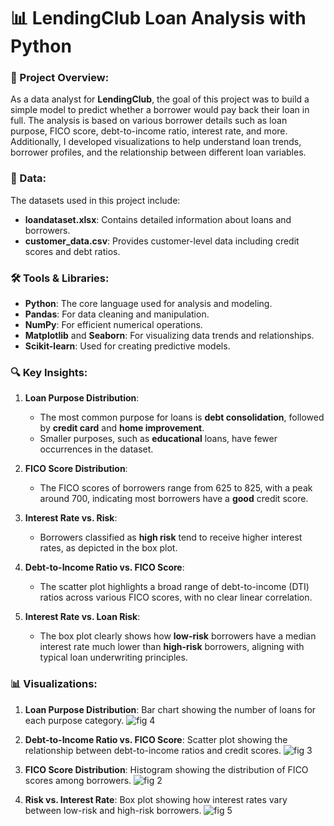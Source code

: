 # 📊 LendingClub Loan Analysis with Python

### 📄 Project Overview:
As a data analyst for **LendingClub**, the goal of this project was to build a simple model to predict whether a borrower would pay back their loan in full. The analysis is based on various borrower details such as loan purpose, FICO score, debt-to-income ratio, interest rate, and more. Additionally, I developed visualizations to help understand loan trends, borrower profiles, and the relationship between different loan variables.

### 📂 Data:
The datasets used in this project include:
- **loandataset.xlsx**: Contains detailed information about loans and borrowers.
- **customer_data.csv**: Provides customer-level data including credit scores and debt ratios.

### 🛠 Tools & Libraries:
- **Python**: The core language used for analysis and modeling.
- **Pandas**: For data cleaning and manipulation.
- **NumPy**: For efficient numerical operations.
- **Matplotlib** and **Seaborn**: For visualizing data trends and relationships.
- **Scikit-learn**: Used for creating predictive models.

### 🔍 Key Insights:
1. **Loan Purpose Distribution**:
   - The most common purpose for loans is **debt consolidation**, followed by **credit card** and **home improvement**.
   - Smaller purposes, such as **educational** loans, have fewer occurrences in the dataset.

2. **FICO Score Distribution**:
   - The FICO scores of borrowers range from 625 to 825, with a peak around 700, indicating most borrowers have a **good** credit score.

3. **Interest Rate vs. Risk**:
   - Borrowers classified as **high risk** tend to receive higher interest rates, as depicted in the box plot.

4. **Debt-to-Income Ratio vs. FICO Score**:
   - The scatter plot highlights a broad range of debt-to-income (DTI) ratios across various FICO scores, with no clear linear correlation.

5. **Interest Rate vs. Loan Risk**:
   - The box plot clearly shows how **low-risk** borrowers have a median interest rate much lower than **high-risk** borrowers, aligning with typical loan underwriting principles.

### 📊 Visualizations:
1. **Loan Purpose Distribution**: Bar chart showing the number of loans for each purpose category.
![fig 4](https://github.com/user-attachments/assets/5e301586-2894-48a7-b7ff-b2a0f1fd48e0)

2. **Debt-to-Income Ratio vs. FICO Score**: Scatter plot showing the relationship between debt-to-income ratios and credit scores.
![fig 3](https://github.com/user-attachments/assets/5741127b-d396-4cdf-8dae-61de92cc8659)

3. **FICO Score Distribution**: Histogram showing the distribution of FICO scores among borrowers.
![fig 2](https://github.com/user-attachments/assets/e772ba51-f919-49b9-a4e7-1fea6db84592)

4. **Risk vs. Interest Rate**: Box plot showing how interest rates vary between low-risk and high-risk borrowers.
![fig 5](https://github.com/user-attachments/assets/ab666cf4-43c5-4546-9b8c-7cc553dbc450)

